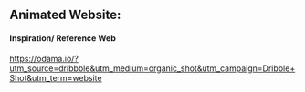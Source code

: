 ## Animated Website:


#### Inspiration/ Reference Web
https://odama.io/?utm_source=dribbble&utm_medium=organic_shot&utm_campaign=Dribble+Shot&utm_term=website